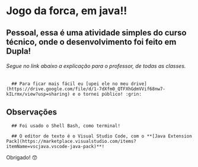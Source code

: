# **Jogo da forca, em java!!**

## Pessoal, essa é uma atividade simples do curso técnico, onde o desenvolvimento foi feito em Dupla!
###### Segue no link abaixo a explicação para o professor, de todas as classes.

```
  ## Para ficar mais fácil eu [upei ele no meu drive](https://drive.google.com/file/d/1-7dXfm0_QTFXhGdmVVif68nw7-kILrmx/view?usp=sharing) e o tornei público! :grin:
```


## **Observações**
```
  ## Foi usado o Shell Bash, como terminal!
```

```
  ## O editor de texto é o Visual Studio Code, com o **[Java Extension Pack](https://marketplace.visualstudio.com/items?itemName=vscjava.vscode-java-pack)**!
```

Obrigado! :kissing_smiling_eyes:
